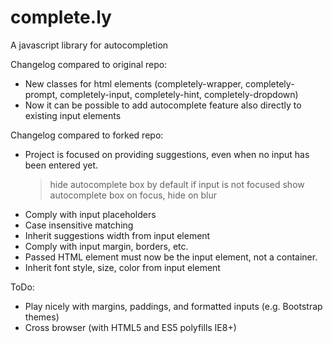 complete.ly
===========

A javascript library for autocompletion

Changelog compared to original repo:
- New classes for html elements (completely-wrapper, completely-prompt, completely-input, completely-hint, completely-dropdown)
- Now it can be possible to add autocomplete feature also directly to existing input elements

Changelog compared to forked repo:
- Project is focused on providing suggestions, even when no input has been entered yet.
  > hide autocomplete box by default if input is not focused
  > show autocomplete box on focus, hide on blur
- Comply with input placeholders
- Case insensitive matching
- Inherit suggestions width from input element
- Comply with input margin, borders, etc.
- Passed HTML element must now be the input element, not a container.
- Inherit font style, size, color from input element

ToDo:
- Play nicely with margins, paddings, and formatted inputs (e.g. Bootstrap themes)
- Cross browser (with HTML5 and ES5 polyfills IE8+)